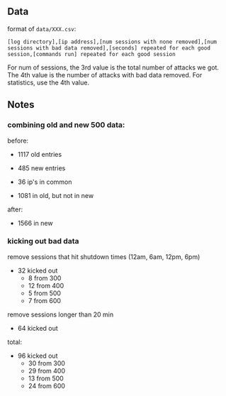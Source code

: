 ## Data
format of `data/XXX.csv`:

`[log directory],[ip address],[num sessions with none removed],[num sessions with bad data removed],[seconds] repeated for each good session,[commands run] repeated for each good session`

For num of sessions, the 3rd value is the total number of attacks we got. The 4th value is the number of attacks with bad data removed. For statistics, use the 4th value.

## Notes

### combining old and new 500 data:
before:
- 1117 old entries
- 485 new entries

- 36 ip's in common
- 1081 in old, but not in new

after:
- 1566 in new

### kicking out bad data
remove sessions that hit shutdown times (12am, 6am, 12pm, 6pm)
- 32 kicked out
  - 8 from 300
  - 12 from 400
  - 5 from 500
  - 7 from 600

remove sessions longer than 20 min
- 64 kicked out

total:
- 96 kicked out
  - 30 from 300
  - 29 from 400
  - 13 from 500
  - 24 from 600

